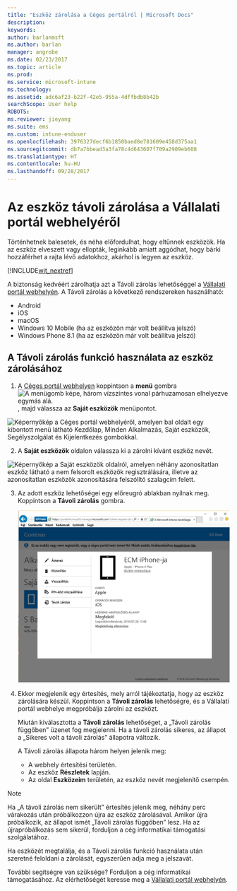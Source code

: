 ```yaml
---
title: "Eszköz zárolása a Céges portálról | Microsoft Docs"
description: 
keywords: 
author: barlanmsft
ms.author: barlan
manager: angrobe
ms.date: 02/23/2017
ms.topic: article
ms.prod: 
ms.service: microsoft-intune
ms.technology: 
ms.assetid: adc6af23-b22f-42e5-955a-4dffbdb8b42b
searchScope: User help
ROBOTS: 
ms.reviewer: jieyang
ms.suite: ems
ms.custom: intune-enduser
ms.openlocfilehash: 3976327decf6b1850baed8e781609e458d375aa1
ms.sourcegitcommit: db7a7bbead3a3fa78c4d643607f709a2909eb608
ms.translationtype: HT
ms.contentlocale: hu-HU
ms.lasthandoff: 09/28/2017
---
```

# <a name="remotely-lock-your-device-from-the-company-portal-website"></a>Az eszköz távoli zárolása a Vállalati portál webhelyéről

Történhetnek balesetek, és néha előfordulhat, hogy eltűnnek eszközök. Ha az eszköz elveszett vagy ellopták, leginkább amiatt aggódhat, hogy bárki hozzáférhet a rajta lévő adatokhoz, akárhol is legyen az eszköz.

[!INCLUDE[wit_nextref](includes/end-user-password-guidance.md)]

A biztonság kedvéért zárolhatja azt a Távoli zárolás lehetőséggel a [Vállalati portál webhelyén](https://portal.manage.microsoft.com). A Távoli zárolás a következő rendszereken használható:

* Android
* iOS
* macOS
* Windows 10 Mobile (ha az eszközön már volt beállítva jelszó)
* Windows Phone 8.1 (ha az eszközön már volt beállítva jelszó)

## <a name="to-use-remote-lock-to-lock-your-device"></a>A Távoli zárolás funkció használata az eszköz zárolásához

1.  A [Céges portál webhelyen](https://portal.manage.microsoft.com) koppintson a __menü__ gombra ![A menügomb képe, három vízszintes vonal párhuzamosan elhelyezve egymás alá.](/Intune/whats-new/media/CP_hamburger_menu.png), majd válassza az __Saját eszközök__ menüpontot.

  ![Képernyőkép a Céges portál webhelyéről, amelyen bal oldalt egy kibontott menü látható Kezdőlap, Minden Alkalmazás, Saját eszközök, Segélyszolgálat és Kijelentkezés gombokkal.](/media/iwp-expanded-sidebar.png)

2. A __Saját eszközök__ oldalon válassza ki a zárolni kívánt eszköz nevét.

  ![Képernyőkép a Saját eszközök oldalról, amelyen néhány azonosítatlan eszköz látható a nem felsorolt eszközök regisztrálására, illetve az azonosítatlan eszközök azonosítására felszólító szalagcím felett.](./media/macOS_enroll_002_tap_here_banner.png)

3.  Az adott eszköz lehetőségei egy előreugró ablakban nyílnak meg. Koppintson a **Távoli zárolás** gombra.

    ![A kiválasztott eszközzel kapcsolatos összes lehetőség a Céges portál webhelyén, többek között az Átnevezés, az Eltávolítás, az Eszköz alaphelyzetbe állítása, a Jelszó alaphelyzetbe állítása és a Távoli zárolás lehetőségei. ](./media/iwp-screen-with-all-options.png)

4.  Ekkor megjelenik egy értesítés, mely arról tájékoztatja, hogy az eszköz zárolására készül. Koppintson a **Távoli zárolás** lehetőségre, és a Vállalati portál webhelye megpróbálja zárolni az eszközt.

    Miután kiválasztotta a **Távoli zárolás** lehetőséget, a „Távoli zárolás függőben” üzenet fog megjelenni.  Ha a távoli zárolás sikeres, az állapot a „Sikeres volt a távoli zárolás” állapotra változik.

    A Távoli zárolás állapota három helyen jelenik meg:

    * A webhely értesítési területén.
    * Az eszköz **Részletek** lapján.
    * Az oldal **Eszközeim** területén, az eszköz nevét megjelenítő csempén.

> [!Note]
> Ha „A távoli zárolás nem sikerült” értesítés jelenik meg, néhány perc várakozás után próbálkozzon újra az eszköz zárolásával. Amikor újra próbálkozik, az állapot ismét „Távoli zárolás függőben” lesz. Ha az újrapróbálkozás sem sikerül, forduljon a cég informatikai támogatási szolgálatához.

Ha eszközét megtalálja, és a Távoli zárolás funkció használata után szeretné feloldani a zárolását, egyszerűen adja meg a jelszavát.

További segítségre van szüksége? Forduljon a cég informatikai támogatásához. Az elérhetőségét keresse meg a [Vállalati portál webhelyén](https://portal.manage.microsoft.com).
